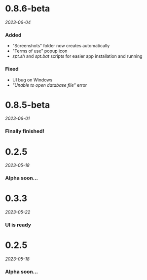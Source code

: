# 0.8.6-beta
*2023-06-04*

### Added
- "Screenshots" folder now creates automatically
- "Terms of use" popup icon 
- *spt.sh* and *spt.bat* scripts for easier app installation and running
### Fixed
- UI bug on Windows
- *"Unable to open database file"* error


# 0.8.5-beta
*2023-06-01*

### Finally finished!


# 0.2.5
*2023-05-18*

### Alpha soon...


# 0.3.3
*2023-05-22*

### UI is ready


# 0.2.5
*2023-05-18*

### Alpha soon...